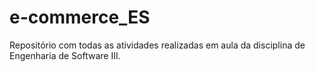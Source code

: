 # e-commerce_ES
Repositório com todas as atividades realizadas em aula da disciplina de Engenharia de Software III.
